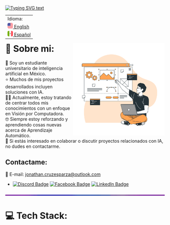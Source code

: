 <!-- Typing SVG -->
<a href="https://git.io/typing-svg">
    <img src="https://readme-typing-svg.demolab.com?font=IBM+Plex+Mono&pause=1000&color=FF7700&center=true&width=435&lines=Hola+a+todos!%F0%9F%96%96+Soy+Jonathan+Cruz;-+Ingeniero+en+Inteligencia+Artificial+-" alt="Typing SVG text" /></a>

<!-- Language Selector -->
<table align="right">
    <tr><td align="left">Idioma:</td>
    <tr><td><a href="https://github.com/JonathanCruze/JonathanCruze/tree/main"><img src="./assets/usa-icon.png" alt="US flag" width="17px"> English</a></td></tr>
    <tr><td><a href="https://github.com/JonathanCruze/JonathanCruze/blob/main/README.es.md"><img src="./assets/mex-icon.png" alt="Mexico flag" width="17px"> Español</a></td></tr>
</table>

<!-- Image at the side -->
<img align="right" src="./assets/illustration.png" width="290"/>

# 💫 Sobre mi:
:school: Soy un estudiante universitario de inteligencia artificial en México.<br>
:star: Muchos de mis proyectos desarrollados incluyen soluciones con IA.<br>
:brain::up: Actualmente, estoy tratando de centrar todos mis conocimientos con un enfoque en Visión por Computadora.<br>
:nerd_face: Siempre estoy reforzando y aprendiendo cosas nuevas acerca de Aprendizaje Automático.<br>
:briefcase: Si estás interesado en colaborar o discutir proyectos relacionados con IA, no dudes en contactarme.

## Contactame:
📧 E-mail: jonathan.cruzesparza@outlook.com

* [![Discord Badge](https://img.shields.io/badge/Discord-%237289DA.svg?logo=discord&logoColor=white)]() [![Facebook Badge](https://img.shields.io/badge/Facebook-%231877F2.svg?logo=Facebook&logoColor=white)](https://facebook.com/profile.php?id=100009501942189) [![LinkedIn Badge](https://img.shields.io/badge/LinkedIn-%230077B5.svg?logo=linkedin&logoColor=white)](https://linkedin.com/in/jonathan-cruz-esparza-436a40208/) 

<!-- RGB Separator border line -->
<img  src="./assets/rainbow_separator.gif" alt="Separator" width="900px">

# 💻 Tech Stack:
